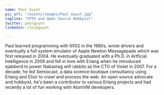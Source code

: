 ```yaml
---
name: Paul Guyot
pic_url: "/assets/images/Paul_Guyot.jpg"
tagline: "CPTO and Open Source Hobbyist"
twitter: paulguyot
linkedin: /in/pguyot

---
```

Paul learned programming with 6502 in the 1980s, wrote drivers and eventually a full system emulator of Apple Newton Messagepads which was first released in 2004. He eventually graduated with a Ph.D. in Artficial Intelligence in 2006 and fell in love with Erlang when he introduced ejabberd to power Nabaztag wifi rabbits as the CTO of Violet in 2007. For a decade, he led Semiocast, a data science boutique consultancy using Erlang and Elixir to crawl and process the web. An open source advocate and hobbyist, he's been a contributor to various Erlang projects and had recently a lot of fun working with AtomVM developers.
